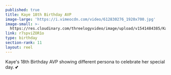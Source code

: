 ```yaml
---
published: true
title: Kaye 18th Birthday AVP
image-large: 'https://i.vimeocdn.com/video/612830276_1920x700.jpg'
image-small: >-
  https://res.cloudinary.com/threelogyvideo/image/upload/v1541484385/Kaye-01a.jpg
link: r7spviZOR1o
type: birthday
section-rank: 11
layout: reel
---
```

Kaye's 18th Birthday AVP showing different persona to celebrate her special day. 💕